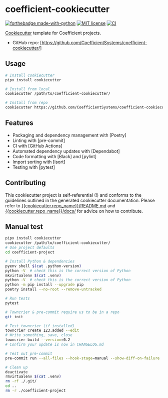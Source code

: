 # coefficient-cookiecutter

<!-- badges-begin -->

[![forthebadge made-with-python](http://ForTheBadge.com/images/badges/made-with-python.svg)](https://www.python.org/)
[![MIT license](https://img.shields.io/badge/License-MIT-blue.svg)](https://lbesson.mit-license.org/)
[![CI](https://github.com/CoefficientSystems/coefficient-cookiecutter/actions/workflows/main.yaml/badge.svg)](https://github.com/CoefficientSystems/coefficient-cookiecutter/actions/workflows/main.yaml)

[Cookiecutter](https://github.com/cookiecutter/cookiecutter) template for Coefficient projects.

- GitHub repo: [https://github.com/CoefficientSystems/coefficient-cookiecutter/]

## Usage

```bash
# Install cookiecutter
pipx install cookiecutter

# Install from local
cookiecutter /path/to/coefficient-cookiecutter/

# Install from repo
cookiecutter https://github.com/CoefficientSystems/coefficient-cookiecutter
```

## Features

<!-- features-begin -->

- Packaging and dependency management with [Poetry]
- Linting with [pre-commit]
- CI with [GitHub Actions]
- Automated dependency updates with [Dependabot]
- Code formatting with [Black] and [pylint]
- Import sorting with [isort]
- Testing with [pytest]

<!-- features-end -->

## Contributing

This cookiecutter project is self-referential (!) and conforms to the guidelines outlined in the generated
cookiecutter documentation. Please refer to [{{cookiecutter.repo_name}}/README.md]({{cookiecutter.repo_name}}/README.md)
and [{{cookiecutter.repo_name}}/docs/]({{cookiecutter.repo_name}}/docs/) for advice on how to contribute.

## Manual test

```bash
pipx install cookiecutter
cookiecutter /path/to/coefficient-cookiecutter/
# Use project defaults
cd coefficient-project

# Install Python & dependencies
pyenv shell $(cat .python-version)
python -V  # check this is the correct version of Python
mkvirtualenv $(cat .venv)
python -V  # check this is the correct version of Python
python -m pip install --upgrade pip
poetry install --no-root --remove-untracked

# Run tests
pytest

# Towncrier & pre-commit require us to be in a repo
git init

# Test towncrier (if installed)
towncrier create 123.added --edit
# Write something, save, close
towncrier build --version=0.2
# Confirm your update is now in CHANGELOG.md

# Test out pre-commit
pre-commit run --all-files --hook-stage=manual --show-diff-on-failure

# Clean up
deactivate
rmvirtualenv $(cat .venv)
rm -rf ./.git/
cd ..
rm -r ./coefficient-project
```
